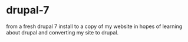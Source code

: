 drupal-7
========

from a fresh drupal 7 install to a copy of my website in hopes of learning about drupal and converting my site to drupal. 
